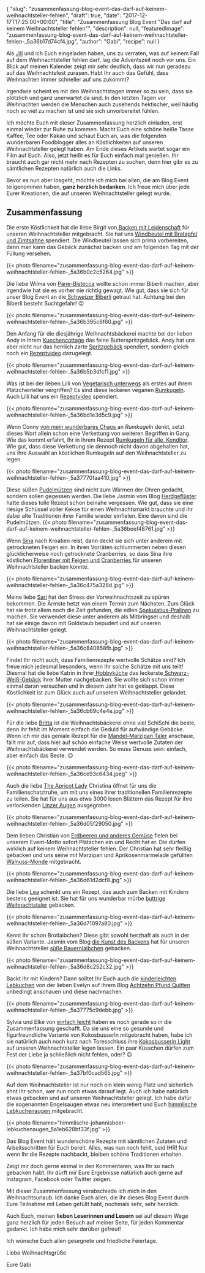 {
    "slug": "zusammenfassung-blog-event-das-darf-auf-keinem-weihnachtsteller-fehlen",
    "draft": true,
    "date": "2017-12-17T17:25:00+00:00",
    "title": "Zusammenfassung Blog Event \"Das darf auf keinem Weihnachtsteller fehlen\"",
    "description": null,
    "featuredImage": "zusammenfassung-blog-event-das-darf-auf-keinem-weihnachtsteller-fehlen-_5a36b17d74cf4.jpg",
    "author": "Gabi",
    "recipe": null
}

Als [Jill](http://www.kleineskuliversum.com/ "Jill") und ich Euch eingeladen haben, uns zu verraten, was auf keinem Fall auf dem Weihnachtsteller fehlen darf, lag die Adventszeit noch vor uns. Ein Blick auf meinen Kalender zeigt mir sehr deutlich, dass wir nun geradezu auf das  Weihnachtsfest zurasen. Habt Ihr auch das Gefühl, dass Weihnachten immer schneller auf uns zukommt?

Irgendwie scheint es mit den Weihnachtstagen immer so zu sein, dass sie plötzlich und ganz unerwartet da sind. In den letzten Tagen vor Weihnachten werden die Menschen auch zusehends hektischer, weil häufig noch so viel zu machen ist und sie sich unvorbereitet fühlen.

Ich möchte Euch mit dieser Zusammenfassung herzlich einladen, erst einmal wieder zur Ruhe zu kommen. Macht Euch eine schöne heiße Tasse Kaffee, Tee oder Kakao und schaut Euch an, was die folgenden wunderbaren Foodblogger alles an Köstlichkeiten auf unseren Weihnachtsteller gelegt haben. Am Ende dieses Artikels wartet sogar ein Film auf Euch. Also, jetzt heißt es für Euch einfach mal genießen. Ihr braucht auch gar nicht mehr nach Rezepten zu suchen, denn hier gibr es zu sämtlichen Rezepten natürlich auch die Links.

Bevor es nun aber losgeht, möchte ich mich bei allen, die am Blog Event teilgenommen haben, **ganz herzlich bedanken**. Ich freue mich über jede Eurer Kreationen, die auf unseren Weihnachtsteller gelegt wurde.

## Zusammenfassung


Die erste Köstlichkeit hat die liebe Birgit von[ Backen mit Leidenschaft](https://backenmitleidenschaftblog.wordpress.com/ " Backen mit Leidenschaft") für unseren Weihnachtsteller mitgebracht. Sie hat uns [Windbeutel mit Bratapfel und Zimtsahne ](https://backenmitleidenschaftblog.wordpress.com/2017/11/29/windbeutel-mit-bratapfel-und-zimtsahne/ "Windbeutel mit Bratapfel und Zimtsahne ")spendiert. Die Windbeutel lassen sich prima vorbereiten, denn man kann das Gebäck zunächst backen und am folgenden Tag mit der Füllung versehen.

{{< photo filename="zusammenfassung-blog-event-das-darf-auf-keinem-weihnachtsteller-fehlen-_5a36b0c2c5264.jpg" >}}

Die liebe Wilma von [Pane-Bistecca](http://pane-bistecca.com/index.html "Pane - Bistecca") wollte schon immer Biberli machen, aber irgendwie hat sie es vorher nie richtig gewagt. Wie gut, dass sie sich für unser Blog Event an die[ Schweizer Biberli](http://pane-bistecca.com/rezepte-recipe-blog/schweizer-biberli " Schweizer Biberli") getraut hat. Achtung bei den Biberli besteht Suchtgefahr! 😉

{{< photo filename="zusammenfassung-blog-event-das-darf-auf-keinem-weihnachtsteller-fehlen-_5a36b395c6f60.jpg" >}}

Den Anfang für die diesjährige Weihnachtsbäckerei machte bei der lieben Andy in ihrem [Kuechencottage](http://kuechencottage.de/ "Kuechencottage") das feine Butterspritzgebäck. Andy hat uns aber nicht nur das herrlich zarte [Spritzgebäck](http://kuechencottage.de/butterspritzgebaeck/ "Spritzgebäck") spendiert, sondern gleich noch ein [Rezeptvideo](https://www.youtube.com/watch?v=xJf6mHNcp-E "Rezeptvideo") dazugelegt.

{{< photo filename="zusammenfassung-blog-event-das-darf-auf-keinem-weihnachtsteller-fehlen-_5a36b5b3dfcf1.jpg" >}}

Was ist bei der lieben Lilli von [Vegetarisch unterwegs](http://vegetarisch-unterwegs.blogspot.de/ "Vegetarisch unterwegs") als erstes auf ihrem Plätzchenteller vergriffen? Es sind diese leckeren veganen [Rumkugeln](http://vegetarisch-unterwegs.blogspot.de/2017/12/weihnachtliche-rumkugeln-black-white.html "Rumkugeln "). Auch Lilli hat uns ein [Rezeptvideo](https://www.youtube.com/watch?v=DQbPhsfzCC0 "Rezeptvideo") spendiert.

{{< photo filename="zusammenfassung-blog-event-das-darf-auf-keinem-weihnachtsteller-fehlen-_5a36bd1e3d5c9.jpg" >}}

Wenn Conny [von mein wunderbares Chaos ](http://meinwunderbareschaos.de/ "von mein wunderbares Chaos ") an *Rumkugeln* denkt, setzt dieses Wort allein schon eine Verkettung von weiteren Begriffen in Gang. Wie das kommt erfahrt, Ihr in ihrem Rezept [Rumkugeln für alle, Konditor](http://meinwunderbareschaos.de/rumkugeln-fuer-alle-konditor "Rumkugeln für alle, Konditor"). Wie gut, dass diese Verkettung sie dennoch nicht davon abgehalten hat, uns ihre Auswahl an köstlichen Rumkugeln auf den Weihnachtsteller zu legen.

{{< photo filename="zusammenfassung-blog-event-das-darf-auf-keinem-weihnachtsteller-fehlen-_5a37770faa410.jpg" >}}

Diese süßen [Pudelmützen](http://herdgefluester.de/pudelmuetzen/ "Pudelmützen") sind nicht zum Wärmen der Ohren gedacht, sondern sollen gegessen werden. Die liebe Jasmin vom Blog [Herdgeflüster](http://herdgefluester.de/ "Herdgeflüster") hatte dieses tolle Rezept schon beinahe vergessen. Wie gut, dass sie eine riesige Schüssel voller Kekse für einen Weihnachtsmarkt brauchte und ihr dabei alte Traditionen ihrer Familie wieder einfielen. Eine davon sind die Pudelmützen.
{{< photo filename="zusammenfassung-blog-event-das-darf-auf-keinem-weihnachtsteller-fehlen-_5a36beef48761.jpg" >}}

Wenn [Sina](https://giftigeblonde.com/ "Sina") nach Kroatien reist, dann deckt sie sich unter anderem mit getrockneten Feigen ein. In ihren Vorräten schlummerten neben diesen glücklicherweise noch getrocknete Cranberries, so dass Sina ihre köstlichen[ Florentiner mit Feigen und Cranberries ](https://giftigeblonde.com/2017/12/07/florentiner-mit-feigen-und-cranberries/ " Florentiner mit Feigen und Cranberries ")für unseren Weihnachtsteller backen konnte.

{{< photo filename="zusammenfassung-blog-event-das-darf-auf-keinem-weihnachtsteller-fehlen-_5a36c475a326d.jpg" >}}

Meine liebe [Sari](https://www.sariskuechenchaos.de/ "Sari") hat den Stress der Vorweihnachtszeit zu spüren bekommen. Die Ärmste hetzt von einem Termin zum Nächsten. Zum Glück hat sie trotz allem noch die Zeit gefunden, die edlen [Spekulatius-Pralinen](https://www.sariskuechenchaos.de/festtage/weihnachten/spekulatius-pralinen/ "Spekulatius Pralinen") zu machen. Sie verwendet diese unter anderem als Mitbringsel und deshalb hat sie einige davon mit Goldstaub bepudert und auf unseren Weihnachtsteller gelegt.

{{< photo filename="zusammenfassung-blog-event-das-darf-auf-keinem-weihnachtsteller-fehlen-_5a36c840858fb.jpg" >}}

Findet Ihr nicht auch, dass Familienrezepte wertvolle Schätze sind? Ich freue mich jedesmal besonders, wenn Ihr solche Schätze mit uns teilt! Diesmal hat die liebe Katrin in ihrer[ Hobbyküche](https://krabsch.blogspot.de/ " Hobbyküche") das leckerste[ Schwarz-Weiß-Gebäck](https://krabsch.blogspot.de/2017/12/schwarz-wei-geback.html " Schwarz-Weiß-Gebäck") ihrer Mutter nachgebacken. Sie wollte sich schon immer einmal daran versuchen und in diesem Jahr hat es geklappt. Diese Köstlichkeit ist zum Glück auch auf unserem Weihnachtsteller gelandet.

{{< photo filename="zusammenfassung-blog-event-das-darf-auf-keinem-weihnachtsteller-fehlen-_5a36cb69c4e4e.jpg" >}}

Für die liebe [Britta](https://geniesserle.com/ "Britta") ist die Weihnachtsbäckerei ohne viel SchiSchi die beste, denn ihr fehlt im Moment einfach die Geduld für aufwändige Gebäcke. Wenn ich mir das geniale Rezept für die [Mandel-Marzipan Taler](https://geniesserle.com/2017/12/12/mandel-marzipan-taler/ "Mandel-Marzipan Taler") anschaue, fällt mir auf, dass hier auf schön einfache Weise wertvolle Zutaten der Weihnachtsbäckerei verwendet werden. So muss Genuss sein: einfach, aber einfach das Beste. 😉

{{< photo filename="zusammenfassung-blog-event-das-darf-auf-keinem-weihnachtsteller-fehlen-_5a36ce93c6434.jpeg" >}}

Auch die liebe [The Apricot Lady](https://www.theapricotlady.com/ "The Apricot Lady") Christina öffnet für uns die Familienschatztruhe, um mit uns eines ihrer traditionellen Familienrezepte zu teilen. Sie hat für uns aus etwa 3000 losen Blättern das Rezept für ihre verlockenden [Linzer Augen](https://www.theapricotlady.com/linzer-augen/ "Linzer Augen") ausgegraben.

{{< photo filename="zusammenfassung-blog-event-das-darf-auf-keinem-weihnachtsteller-fehlen-_5a36d05f29050.jpg" >}}

Dem lieben Christian von [Erdbeeren und anderes Gemüse](http://www.erdbeeren-und-anderes-gemuese.de/ "Erdbeeren und anderes Gemüse") fielen bei unserem Event-Motto sofort Plätzchen ein und Recht hat er. Die dürfen wirklich auf keinem Weihnachtsteller fehlen. Der Christian hat sehr fleißig gebacken und uns seine mit Marzipan und Aprikosenmarmelade gefüllten [Walnuss-Monde](http://www.erdbeeren-und-anderes-gemuese.de/ "Walnussmonde") mitgebracht.

{{< photo filename="zusammenfassung-blog-event-das-darf-auf-keinem-weihnachtsteller-fehlen-_5a36d61d2dcf8.jpg" >}}

Die liebe [Lea](https://www.blaubeerbasilikum.de/ "Lea") schenkt uns ein Rezept, das auch zum Backen mit Kindern bestens geeignet ist. Sie hat für uns  wunderbar mürbe [buttrige Weihnachtstaler](https://www.blaubeerbasilikum.de/buttrige-weihnachtstaler/ "buttrige Weihnachtstaler") gebacken.

{{< photo filename="zusammenfassung-blog-event-das-darf-auf-keinem-weihnachtsteller-fehlen-_5a36d71097a80.jpg" >}}

Kennt Ihr schon Brotlaibchen? Diese gibt sowohl herzhaft als auch in der süßen Variante. Jasmin vom Blog [die Kunst des Backens](https://diekunstdesbackens.com/ "die Kunst des Backens") hat für unseren Weihnachtsteller [süße Bauernlaibchen](https://diekunstdesbackens.com/2017/12/12/suesse-bauerlaibchen/ "süße Bauernlaibchen") gebacken.

{{< photo filename="zusammenfassung-blog-event-das-darf-auf-keinem-weihnachtsteller-fehlen-_5a36d8c252c32.jpg" >}}

Backt Ihr mit Kindern? Dann solltet Ihr Euch auch die [kinderleichten Lebkuchen](https://achtzehn-pfund-quitten.blogspot.de/2017/12/kinderleichte-lebkuchen.html?showComment=1513583348772#c1635122268379802186 "kinderleichten Lebkuchen") von der lieben Evelyn auf ihrem Blog [Achtzehn Pfund Quitten](https://achtzehn-pfund-quitten.blogspot.de/ "Achtzehn Pfund Quitten") unbedingt anschauen und diese nachmachen.

{{< photo filename="zusammenfassung-blog-event-das-darf-auf-keinem-weihnachtsteller-fehlen-_5a37775c9debb.jpg" >}}

Sylvia und Elke von [einfach leicht](http://www.einfachleicht.at/ "einfach leicht") haben es noch gerade so in die Zusammenfassung geschafft. Da sie uns eine so gesunde und figurfreundliche  Variante von Kokosbusserln mitgebracht haben, habe ich sie natürlich auch noch kurz nach Toresschluss ihre [Kokosbusserln Light](http://www.einfachleicht.at/kokosbusserln-light/ "Kokosbusserln Light") auf unseren Weihnachtsteller legen lassen. Ein paar Küsschen dürfen zum Fest der Liebe ja schließlich nicht fehlen, oder? 😉

{{< photo filename="zusammenfassung-blog-event-das-darf-auf-keinem-weihnachtsteller-fehlen-_5a37bf0cad565.jpg" >}}

Auf dem Weihnachtsteller ist nur noch ein klein wenig Platz und sicherlich ahnt Ihr schon, wer nun noch etwas darauf legt. Auch ich habe natürlich etwas gebacken und auf unseren Weihnachtsteller gelegt. Ich habe dafür die sogenannten Engelsaugen etwas neu interpretiert und Euch [himmlische Lebkuchenaugen ](https://kochfokus.de/artikel/himmlische-johannisbeer-lebkuchenaugen/ "himmlische Lebkuchenaugen ")mitgebracht.

{{< photo filename="himmlische-johannisbeer-lebkuchenaugen_5a1eb628bf33f.jpg" >}}

Das Blog Event hält wunderschöne Rezepte mit sämtlichen Zutaten und Arbeitsschritten für Euch bereit. Alles, was nun noch fehlt, seid IHR! Nur wenn Ihr die Rezepte nachbackt, bleiben schöne Traditionen erhalten.

Zeigt mir doch gerne einmal in den Kommentaren, was Ihr so nach gebacken habt. Ihr dürft mir Eure Ergebnisse natürlich auch gerne auf Instagram, Facebook oder Twitter zeigen.

Mit dieser Zusammenfassung verabschiede ich mich in den Weihnachtsurlaub. Ich danke Euch allen, die Ihr dieses  Blog Event durch Eure Teilnahme mit Leben gefüllt habt, nochmals sehr, sehr herzlich.

Auch  Euch, meinen **lieben Leserinnen und Lesern** sei auf diesem Wege  ganz herzlich für jeden Besuch auf meiner Seite, für jeden Kommentar gedankt. Ich habe mich sehr darüber gefreut!

 Ich wünsche Euch allen gesegnete und friedliche Feiertage.

 Liebe Weihnachtsgrüße

Eure Gabi